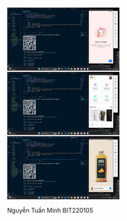 <p float="left">
    <img src="1.png" width="260" />
    <img src="2.png" width="260" />
    <img src="3.png" width="260" />
</p>

Nguyễn Tuấn Minh BIT220105
